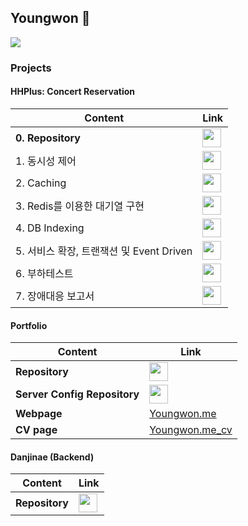 ## Youngwon 👋

<!--
**yw7148/yw7148** is a ✨ _special_ ✨ repository because its `README.md` (this file) appears on your GitHub profile.

Here are some ideas to get you started:

- 🔭 I’m currently working on ...
- 🌱 I’m currently learning ...
- 👯 I’m looking to collaborate on ...
- 🤔 I’m looking for help with ...
- 💬 Ask me about ...
- 📫 How to reach me: ...
- 😄 Pronouns: ...
- ⚡ Fun fact: ...
-->
<a href="https://hhpluscertificateofcompletion.oopy.io/">
  <img src="https://static.spartacodingclub.kr/hanghae99/plus/completion/badge_black.svg" />
</a>

### Projects
#### HHPlus: Concert Reservation 
|Content|Link|
|---|---|
|**0. Repository**|[<img height="30" src="https://skillicons.dev/icons?i=github"/>](https://github.com/YoungWonBackendStudy/HHPlus-Concert-Reservation)|
|1. 동시성 제어|[<img height="30" src="https://skillicons.dev/icons?i=github,md"/>](https://github.com/YoungWonBackendStudy/HHPlus-Concert-Reservation/blob/main/document/consistency-problem.md)|
|2. Caching|[<img height="30" src="https://skillicons.dev/icons?i=github,md"/>](https://github.com/YoungWonBackendStudy/HHPlus-Concert-Reservation/blob/main/document/caching.md)|
|3. Redis를 이용한 대기열 구현|[<img height="30" src="https://skillicons.dev/icons?i=github,md"/>](https://github.com/YoungWonBackendStudy/HHPlus-Concert-Reservation/blob/main/document/queue-with-redis.md)|
|4. DB Indexing|[<img height="30" src="https://skillicons.dev/icons?i=github,md"/>](https://github.com/YoungWonBackendStudy/HHPlus-Concert-Reservation/blob/main/document/db-index.md)|
|5. 서비스 확장, 트랜잭션 및 Event Driven|[<img height="30" src="https://skillicons.dev/icons?i=github,md"/>](https://github.com/YoungWonBackendStudy/HHPlus-Concert-Reservation/blob/main/document/business-transaction-develop.md)|
|6. 부하테스트|[<img height="30" src="https://skillicons.dev/icons?i=github,md"/>](https://github.com/YoungWonBackendStudy/HHPlus-Concert-Reservation/blob/main/document/load-test.md)|
|7. 장애대응 보고서|[<img height="30" src="https://skillicons.dev/icons?i=github,md"/>](https://github.com/YoungWonBackendStudy/HHPlus-Concert-Reservation/blob/main/document/handle-failure.md)|

#### Portfolio 
|Content|Link|
|---|---|
|**Repository**|[<img height="30" src="https://skillicons.dev/icons?i=github"/>](https://github.com/yw7148/portfolio)|
|**Server Config Repository**|[<img height="30" src="https://skillicons.dev/icons?i=github"/>](https://github.com/yw7148/server)|
|**Webpage**|[Youngwon.me](http://youngwon.me)|
|**CV page**|[Youngwon.me_cv](http://youngwon.me/portfolio/cv)|

#### Danjinae (Backend) 
|Content|Link|
|---|---|
|**Repository**|[<img height="30" src="https://skillicons.dev/icons?i=github"/>](https://github.com/yw7148/Danjinae_Backend)|
